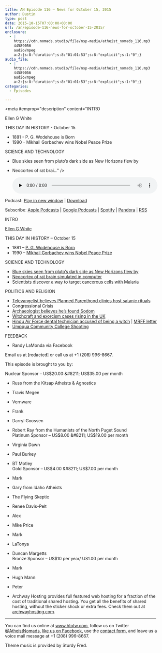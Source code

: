 ```yaml
---
title: AN Episode 116 – News for October 15, 2015
author: Dustin
type: post
date: 2015-10-15T07:00:00+00:00
url: /an/episode-116-news-for-october-15-2015/
enclosure:
  - |
    https://cdn.nomads.studio/file/nsp-media/atheist_nomads_116.mp3
    44589056
    audio/mpeg
    a:2:{s:8:"duration";s:8:"01:01:53";s:8:"explicit";s:1:"0";}
audio_file:
  - |
    https://cdn.nomads.studio/file/nsp-media/atheist_nomads_116.mp3
    44589056
    audio/mpeg
    a:2:{s:8:"duration";s:8:"01:01:53";s:8:"explicit";s:1:"0";}
categories:
  - Episodes

---
```

<div itemscope itemtype="http://schema.org/AudioObject">
  <meta itemprop="name" content=" episode 116 &#8211; News for October 15, 2015" />
  
  <meta itemprop="uploadDate" content="2015-10-15T01:00:00-06:00" />
  
  <meta itemprop="encodingFormat" content="audio/mpeg" />
  
  <meta itemprop="duration" content="PT1H01M53S" />
  
  <meta itemprop="description" content="INTRO

Ellen G White

THIS DAY IN HISTORY - October 15
* 1881 - P. G. Wodehouse is Born
* 1990 - Mikhail Gorbachev wins Nobel Peace Prize

SCIENCE AND TECHNOLOGY
* Blue skies seen from pluto’s dark side as New Horizons flew by
* Neocortex of rat brai..." />
  
  <meta itemprop="contentUrl" content="https://dts.podtrac.com/redirect.mp3/cdn.nomads.studio/file/nsp-media/atheist_nomads_116.mp3" />
  
  <meta itemprop="contentSize" content="42.5" />
  </p> 
  
  <div class="powerpress_player" id="powerpress_player_8373">
    <audio class="wp-audio-shortcode" id="audio-5120-117" preload="none" style="width: 100%;" controls="controls"><source type="audio/mpeg" src="https://dts.podtrac.com/redirect.mp3/cdn.nomads.studio/file/nsp-media/atheist_nomads_116.mp3?_=117" /><a href="https://dts.podtrac.com/redirect.mp3/cdn.nomads.studio/file/nsp-media/atheist_nomads_116.mp3">https://dts.podtrac.com/redirect.mp3/cdn.nomads.studio/file/nsp-media/atheist_nomads_116.mp3</a></audio>
  </div>
</div>

<p class="powerpress_links powerpress_links_mp3">
  Podcast: <a href="https://dts.podtrac.com/redirect.mp3/cdn.nomads.studio/file/nsp-media/atheist_nomads_116.mp3" class="powerpress_link_pinw" target="_blank" title="Play in new window" onclick="return powerpress_pinw('https://htotw.com/?powerpress_pinw=5120-podcast');" rel="nofollow">Play in new window</a> | <a href="https://dts.podtrac.com/redirect.mp3/cdn.nomads.studio/file/nsp-media/atheist_nomads_116.mp3" class="powerpress_link_d" title="Download" rel="nofollow" download="atheist_nomads_116.mp3">Download</a>
</p>

<p class="powerpress_links powerpress_subscribe_links">
  Subscribe: <a href="https://podcasts.apple.com/us/podcast/humanists-take-on-the-world/id530050098?mt=2&ls=1" class="powerpress_link_subscribe powerpress_link_subscribe_itunes" target="_blank" title="Subscribe on Apple Podcasts" rel="nofollow">Apple Podcasts</a> | <a href="https://www.google.com/podcasts?feed=aHR0cDovL2F0aGVpc3Rub21hZHMubGlic3luLmNvbS9yc3M%3D" class="powerpress_link_subscribe powerpress_link_subscribe_googleplay" target="_blank" title="Subscribe on Google Podcasts" rel="nofollow">Google Podcasts</a> | <a href="https://open.spotify.com/show/3LzK2xZGike6Tc1GEMtMbr?si=LieN9SNuTpq96smuaUsH8A" class="powerpress_link_subscribe powerpress_link_subscribe_spotify" target="_blank" title="Subscribe on Spotify" rel="nofollow">Spotify</a> | <a href="https://www.pandora.com/podcast/atheist-nomads/PC:10122?corr=62071012&part=ug" class="powerpress_link_subscribe powerpress_link_subscribe_pandora" target="_blank" title="Subscribe on Pandora" rel="nofollow">Pandora</a> | <a href="https://htotw.com/feed/podcast/" class="powerpress_link_subscribe powerpress_link_subscribe_rss" target="_blank" title="Subscribe via RSS" rel="nofollow">RSS</a>
</p>

INTRO

<a href="http://www.whiteestate.org/about/egwbio.asp" target="_blank" rel="noopener">Ellen G White</a>

THIS DAY IN HISTORY &#8211; October 15  
* 1881 &#8211; <a href="http://www.history.com/this-day-in-history/p-g-wodehouse-is-born" target="_blank" rel="noopener">P. G. Wodehouse is Born</a>  
* 1990 &#8211; <a href="http://www.history.com/this-day-in-history/mikhail-gorbachev-wins-nobel-peace-prize" target="_blank" rel="noopener">Mikhail Gorbachev wins Nobel Peace Prize</a>

SCIENCE AND TECHNOLOGY  
* <a href="http://solarsystem.nasa.gov/news/2015/10/08/new-horizons-finds-blue-skies-and-water-ice-on-pluto" target="_blank" rel="noopener">Blue skies seen from pluto’s dark side as New Horizons flew by</a>  
* <a href="http://www.nature.com/news/fragment-of-rat-brain-simulated-in-supercomputer-1.18536" target="_blank" rel="noopener">Neocortex of rat brain simulated in computer</a>  
* <a href="http://www.sciencedirect.com/science/article/pii/S1535610815003347" target="_blank" rel="noopener">Scientists discover a way to target cancerous cells with Malaria</a>

POLITICS AND RELIGION  
* <a href="http://www.rawstory.com/2015/10/televangelist-satanic-temples-are-hidden-in-planned-parenthood-clinics-as-legal-cover-for-child-sacrifice/" target="_blank" rel="noopener">Televangelist believes Planned Parenthood clinics host satanic rituals</a>  
* Congressional Crisis  
* <a href="http://christiannews.net/2015/10/05/archaeologist-believes-remains-of-sodoms-fiery-destruction-have-been-found/" target="_blank" rel="noopener">Archaeologist believes he’s found Sodom</a>  
* <a href="http://bigstory.ap.org/article/a8b8da9448e840a28d49f81f0575fcbf/uk-police-says-witchcraft-exorcism-cases-rise" target="_blank" rel="noopener">Witchcraft and exorcism cases rising in the UK</a>  
* <a href="http://www.airforcetimes.com/story/military/2015/10/05/air-force-dental-technician-accused-witch/73398304/" target="_blank" rel="noopener">Hindu Air Force dental technician accused of being a witch</a> | <a href="http://militaryreligiousfreedom.org/press-releases/2015/MRFF_DemandLetter-Client_DeborahSchoenfeld.pdf" target="_blank" rel="noopener">MRFF letter</a>  
* <a href="https://en.wikipedia.org/wiki/Umpqua_Community_College_shooting" target="_blank" rel="noopener">Umpqua Community College Shooting</a>

FEEDBACK  
* Randy LaMonda via Facebook

Email us at [redacted] or call us at +1 (208) 996-8667.

This episode is brought to you by:

Nuclear Sponsor &#8211; US$20.00 &#8211; US$35.00 per month  
* Russ from the Kitsap Atheists & Agnostics  
* Travis Megee  
* Vernware  
* Frank  
* Darryl Goossen  
* Robert Ray from the Humanists of the North Puget Sound  
Platinum Sponsor &#8211; US$8.00 &#8211; US$19.00 per month  
* Virginia Dawn  
* Paul Burkey  
* BT Motley  
Gold Sponsor &#8211; US$4.00 &#8211; US$7.00 per month  
* Mark  
* Gary from Idaho Atheists  
* The Flying Skeptic  
* Renee Davis-Pelt  
* Alex  
* Mike Price  
* Mark  
* LaTonya  
* Duncan Margetts  
Bronze Sponsor &#8211; US$10 per year/ US1.00 per month  
* Mark  
* Hugh Mann  
* Peter

* Archway Hosting provides full featured web hosting for a fraction of the cost of traditional shared hosting. You get all the benefits of shared hosting, without the sticker shock or extra fees. Check them out at <a href="http://archwayhosting.com/" target="_blank" rel="noopener">archwayhosting.com</a>.

<hr width="500" />

You can find us online at <a href="https://www.htotw.com/" target="_blank" rel="noopener">www.htotw.com</a>, follow us on Twitter <a href="https://htotw.com/twitter" target="_blank" rel="noopener">@AtheistNomads</a>, <a href="https://htotw.com/facebook" target="_blank" rel="noopener">like us on Facebook</a>, use the [contact form](https://htotw.com/contact), and leave us a voice mail message at +1 (208) 996-8667.

Theme music is provided by Sturdy Fred.